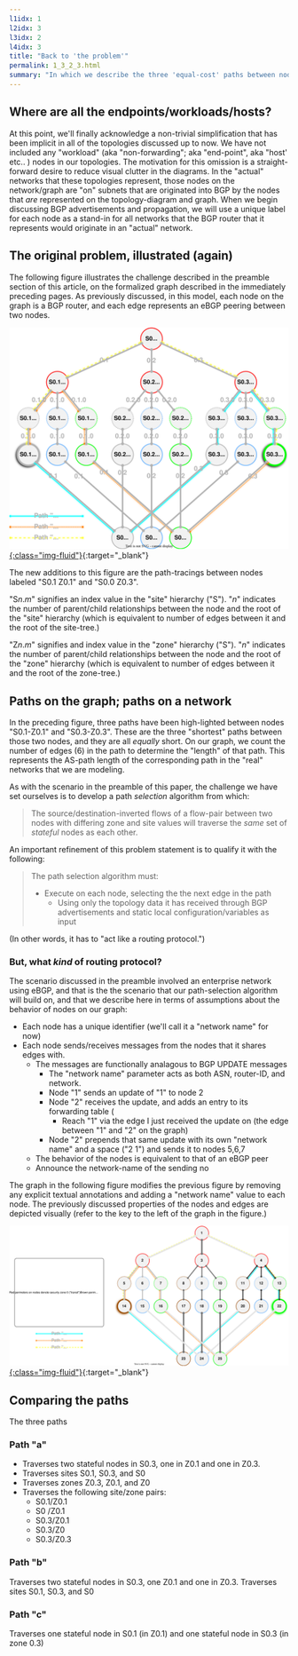 ```yaml
---
l1idx: 1
l2idx: 3
l3idx: 2
l4idx: 3
title: "Back to 'the problem'"
permalink: 1_3_2_3.html
summary: "In which we describe the three 'equal-cost' paths between nodes with differing zone and site values"
---
```


##  Where are all the endpoints/workloads/hosts?

At this point, we'll finally acknowledge a non-trivial simplification that has been implicit in all of the topologies discussed up to now.  We have not included any "workload" (aka "non-forwarding"; aka "end-point", aka "host' etc.. ) nodes in our topologies.   The motivation for this omission is a straight-forward desire to reduce visual clutter in the diagrams.  In the "actual" networks that these topologies represent, those nodes on the network/graph are "on" subnets that are originated into BGP by the nodes that *are* represented on the topology-diagram and graph.  When we begin discussing BGP advertisements and propagation, we will use a unique label for each node as a stand-in for all networks that the BGP router that it represents would originate in an "actual" network.

##  The original problem, illustrated (again)

The following figure illustrates the challenge described in the preamble section of this article, on the formalized graph described in the immediately preceding pages. As previously discussed, in this model, each node on the graph is a BGP router, and each edge represents an eBGP peering between two nodes.

[![image](./grphth-18.svg){:class="img-fluid"}](./grphth-18.svg){:target="_blank"}

The new additions to this figure are the path-tracings between nodes labeled "S0.1 Z0.1" and "S0.0 Z0.3".  

"S*n*.*m*" signifies an index value in the "site" hierarchy ("S").  "*n*" indicates the number of parent/child relationships between the node and the root of the "site" hierarchy (which is equivalent to number of edges between it and the root of the site-tree.)

"Z*n*.*m*" signifies and index value in the "zone" hierarchy ("S").  "*n*" indicates the number of parent/child relationships between the node and the root of the "zone" hierarchy (which is equivalent to number of edges between it and the root of the zone-tree.)


## Paths on the graph; paths on a network

In the preceding figure, three paths have been high-lighted between nodes "S0.1-Z0.1" and "S0.3-Z0.3".  These are the three "shortest" paths between those two nodes, and they are all *equally* short. On our graph, we count the number of edges (6) in the path to determine the "length" of that path.  This represents the AS-path length of the corresponding path in the "real" networks that we are modeling.

As with the scenario in the preamble of this paper, the challenge we have set ourselves is to develop a path *selection* algorithm from which:

>The source/destination-inverted flows of a flow-pair between two nodes with differing zone and site values will traverse the *same* set of *stateful* nodes as each other.

An important refinement of this problem statement is to qualify it with the following:

>The path selection algorithm must:
> * Execute on each node, selecting the the next edge in the path
>    * Using only the topology data it has received through BGP advertisements and static local configuration/variables as input

(In other words, it has to "act like a routing protocol.")

### But, what *kind* of routing protocol?

The scenario discussed in the preamble involved an enterprise network using eBGP, and that is the the scenario that our path-selection algorithm will build on, and that we describe here in terms of assumptions about the behavior of nodes on our graph:

* Each node has a unique identifier (we'll call it a "network name" for now)
* Each node sends/receives messages from the nodes that it shares edges with.
  * The messages are functionally analagous to BGP UPDATE messages
    * The "network name" parameter acts as both ASN, router-ID, and network.
    * Node "1" sends an update of "1" to node 2
    * Node "2" receives the update, and adds an entry to its forwarding table (
      * Reach "1" via the edge I just received the update on (the edge between "1" and "2" on the graph)
    * Node "2" prepends that same update with its own "network name" and a space  ("2 1") and sends it to nodes 5,6,7
  * The behavior of the nodes is equivalent to that of an eBGP peer
  * Announce the network-name of the sending no

The graph in the following figure modifies the previous figure by removing any explicit textual annotations and adding a "network name" value to each node.  The previously discussed properties of the nodes and edges are depicted visually (refer to the key to the left of the graph in the figure.)

[![image](./grphth-19.svg){:class="img-fluid"}](./grphth-19.svg){:target="_blank"}



## Comparing the paths

The three paths

### Path "a"

* Traverses two stateful nodes in S0.3, one in Z0.1 and one in Z0.3.
* Traverses sites S0.1, S0.3, and S0
* Traverses zones Z0.3, Z0.1, and Z0
* Traverses the following site/zone pairs:
  * S0.1/Z0.1
  * S0  /Z0.1
  * S0.3/Z0.1
  * S0.3/Z0
  * S0.3/Z0.3

### Path "b"

Traverses two stateful nodes in S0.3, one Z0.1 and one in Z0.3.
Traverses sites S0.1, S0.3, and S0


### Path "c"

Traverses one stateful node in S0.1 (in Z0.1) and one stateful node in S0.3 (in zone 0.3)





